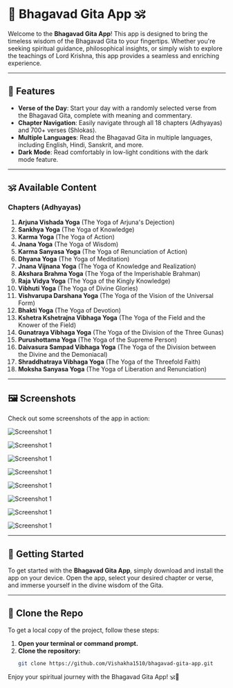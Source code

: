 # 📖 Bhagavad Gita App 🕉️

Welcome to the **Bhagavad Gita App**! This app is designed to bring the timeless wisdom of the Bhagavad Gita to your fingertips. Whether you're seeking spiritual guidance, philosophical insights, or simply wish to explore the teachings of Lord Krishna, this app provides a seamless and enriching experience.

---

## 🌟 Features

- **Verse of the Day**: Start your day with a randomly selected verse from the Bhagavad Gita, complete with meaning and commentary.
- **Chapter Navigation**: Easily navigate through all 18 chapters (Adhyayas) and 700+ verses (Shlokas).
- **Multiple Languages**: Read the Bhagavad Gita in multiple languages, including English, Hindi, Sanskrit, and more.
- **Dark Mode**: Read comfortably in low-light conditions with the dark mode feature.

---

## 🕉️ Available Content

### Chapters (Adhyayas)
1. **Arjuna Vishada Yoga** (The Yoga of Arjuna's Dejection)
2. **Sankhya Yoga** (The Yoga of Knowledge)
3. **Karma Yoga** (The Yoga of Action)
4. **Jnana Yoga** (The Yoga of Wisdom)
5. **Karma Sanyasa Yoga** (The Yoga of Renunciation of Action)
6. **Dhyana Yoga** (The Yoga of Meditation)
7. **Jnana Vijnana Yoga** (The Yoga of Knowledge and Realization)
8. **Akshara Brahma Yoga** (The Yoga of the Imperishable Brahman)
9. **Raja Vidya Yoga** (The Yoga of the Kingly Knowledge)
10. **Vibhuti Yoga** (The Yoga of Divine Glories)
11. **Vishvarupa Darshana Yoga** (The Yoga of the Vision of the Universal Form)
12. **Bhakti Yoga** (The Yoga of Devotion)
13. **Kshetra Kshetrajna Vibhaga Yoga** (The Yoga of the Field and the Knower of the Field)
14. **Gunatraya Vibhaga Yoga** (The Yoga of the Division of the Three Gunas)
15. **Purushottama Yoga** (The Yoga of the Supreme Person)
16. **Daivasura Sampad Vibhaga Yoga** (The Yoga of the Division between the Divine and the Demoniacal)
17. **Shraddhatraya Vibhaga Yoga** (The Yoga of the Threefold Faith)
18. **Moksha Sanyasa Yoga** (The Yoga of Liberation and Renunciation)

---

## 🖼️ Screenshots

Check out some screenshots of the app in action:

![Screenshot 1](screenshots/splash.jpg)

![Screenshot 1](screenshots/home.jpg)

![Screenshot 1](screenshots/home2.jpg)

![Screenshot 1](screenshots/1.jpg)

![Screenshot 1](screenshots/2.jpg)

![Screenshot 1](screenshots/3.jpg)

![Screenshot 1](screenshots/4.jpg)

![Screenshot 1](screenshots/5.jpg)

---

## 🚀 Getting Started

To get started with the **Bhagavad Gita App**, simply download and install the app on your device. Open the app, select your desired chapter or verse, and immerse yourself in the divine wisdom of the Gita.

---

## 🔧 Clone the Repo

To get a local copy of the project, follow these steps:

1. **Open your terminal or command prompt.**
2. **Clone the repository:**
   ```bash
   git clone https://github.com/Vishakha1510/bhagavad-gita-app.git


Enjoy your spiritual journey with the Bhagavad Gita App! 🕉️🎉
